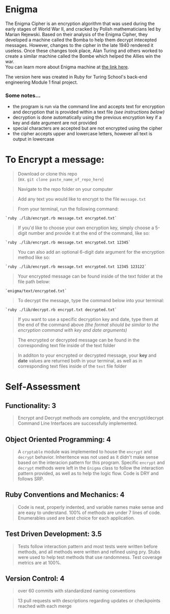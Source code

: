 # Enigma
The Enigma Cipher is an encryption algorithm that was used during the early stages of World War II, and cracked by Polish mathematicians led by Marian Rejewski. Based on their analysis of the Enigma Cipher, they developed a machine called the Bomba to help them decrypt intecepted messages. However, changes to the cipher in the late 1940 rendered it useless. Once these changes took place, Alan Turing and others worked to create a similar machine called the Bombe which helped the Allies win the war.  
You can learn more about Enigma machine at [the link here](https://en.wikipedia.org/wiki/Enigma_machine#:~:text=The%20Enigma%20machine%20is%20a,branches%20of%20the%20German%20military).

The version here was created in Ruby for Turing School's back-end engineering Module 1 final project. 

### Some notes...
- the program is run via the command line and accepts text for encryption and decryption that is provided within a text file *(see instructions below)* 
- decryption is done automatically using the previous encryption key if a key and date argument are not provided
- special characters are accepted but are not encrypted using the cipher
- the cipher accepts upper and lowercase letters, however all text is output in lowercase

# To Encrypt a message:  
> Download or clone this repo  
(ex. `git clone paste_name_of_repo_here`)  
  
> Navigate to the repo folder on your computer  
  
> Add any text you would like to encrypt to the file `message.txt`  
  
> From your terminal, run the following command: 

    `ruby ./lib/encrypt.rb message.txt encrypted.txt`  

> If you'd like to choose your own encryption key, simply choose a 5-digit number and provide it at the end of the command, like so: 

    `ruby ./lib/encrypt.rb message.txt encrypted.txt 12345` 

> You can also add an optional 6-digit date argument for the encryption method like so:

    `ruby ./lib/encrypt.rb message.txt encrypted.txt 12345 123122`  
        
> Your encrypted message can be found inside of the text folder at the file path below:

    `enigma/text/encrypted.txt`  
        
> To decrypt the message, type the command below into  your terminal:

    `ruby ./lib/decrypt.rb encrypt.txt decrypted.txt`  
      
> If you want to use a specific decryption key and date, type them at the end of the command above *(the format should be similar to the encryption command with key and date arguments)*  
    
> The encrypted or decrypted message can be found in the corresponding text file inside of the text folder  
  
> In additon to your encrypted or decrypted message, your **key** and **date** values are returned both in your terminal, as well as in corresponding text files inside of the `text` file folder
   
     
     
# Self-Assessment
## Functionality: 3
> Encrypt and Decrypt methods are complete, and the encrypt/decrypt Command Line Interfaces are successfully implemented.
## Object Oriented Programming: 4
> A `cryptable` module was implemented to house the `encrypt` and `decrypt` behavior. Inheritence was not used as it didn't make sense based on the interacion pattern for this program. Specific `encrypt` and `decrypt` methods were left in the `Enigma` class to follow the interaction pattern provided, as well as to help the logic flow. Code is DRY and follows SRP.
## Ruby Conventions and Mechanics: 4
> Code is neat, properly indented, and variable names make sense and are easy to understand. 100% of methods are under 7 lines of code. Enumerables used are best choice for each application.
## Test Driven Development: 3.5
> Tests follow interaction pattern and most tests were written before methods, and all methods were written and refined using pry. Stubs were used to help test methods that use randomness. Test coverage metrics are at 100%.
## Version Control: 4
 > over 60 commits with standardized naming conventions  
   
 > 13 pull requests with descriptions regarding updates or checkpoints reached with each merge